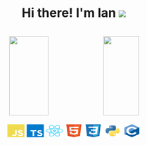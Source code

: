 <div align="center">
 <h1>Hi there! I'm Ian <img src="https://emoji.gg/assets/emoji/4708_Pikachu_Hello.gif" width="40"/></h1>
</div>
<br>

<div align="center">
  <img height="180em" width="42%" src="https://github-readme-stats.vercel.app/api?username=ian-dcg&show_icons=true&theme=dracula&include_all_commits=true&count_private=true"/>
  <img height="180em" width="40%" src="https://github-readme-stats.vercel.app/api/top-langs/?username=ian-dcg&layout=compact&langs_count=7&theme=dracula"/>
</div>

<div style="display: inline_block" align="center"><br>
  <img align="center" alt="Ian-Js" height="30" width="40" src="https://raw.githubusercontent.com/devicons/devicon/master/icons/javascript/javascript-plain.svg">
  <img align="center" alt="Ian-Ts" height="30" width="40" src="https://raw.githubusercontent.com/devicons/devicon/master/icons/typescript/typescript-plain.svg">
  <img align="center" alt="Ian-React" height="30" width="40" src="https://raw.githubusercontent.com/devicons/devicon/master/icons/react/react-original.svg">
  <img align="center" alt="Ian-HTML" height="30" width="40" src="https://raw.githubusercontent.com/devicons/devicon/master/icons/html5/html5-original.svg">
  <img align="center" alt="Ian-CSS" height="30" width="40" src="https://raw.githubusercontent.com/devicons/devicon/master/icons/css3/css3-original.svg">
  <img align="center" alt="Ian-Python" height="30" width="40" src="https://raw.githubusercontent.com/devicons/devicon/master/icons/python/python-original.svg">
  <img align="center" alt="Ian-C" height="30" width="40" src="https://raw.githubusercontent.com/devicons/devicon/master/icons/c/c-original.svg">
</div>

##

